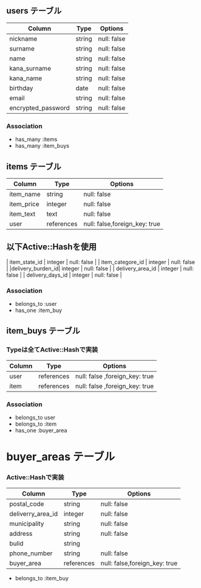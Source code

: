 
## users テーブル

| Column           | Type   | Options     |
| ---------------- | ------ | ----------- |
| nickname         | string | null: false |
| surname          | string | null: false |
| name             | string | null: false |
| kana_surname     | string | null: false |
| kana_name        | string | null: false |
| birthday         | date   | null: false |
| email            | string | null: false |
|encrypted_password| string | null: false |
### Association

- has_many :items
- has_many :item_buys

## items テーブル

| Column           | Type      | Options     |
| ---------------- | --------- | ----------- |
| item_name        | string    | null: false |
| item_price       | integer   | null: false |
| item_text        | text      | null: false |
| user             |references | null: false,foreign_key: true |
 ## 以下Active::Hashを使用
| item_state_id    | integer   | null: false |
| item_categore_id | integer   | null: false |
|delivery_burden_id| integer   | null: false |
| delivery_area_id | integer   | null: false |
| delivery_days_id | integer   | null: false |
### Association

- belongs_to :user
- has_one    :item_buy

## item_buys テーブル
 ### Typeは全てActive::Hashで実装
| Column   | Type        |  Options    |
| -------- | ----------- | ------------|
| user     | references  | null: false ,foreign_key: true |
| item     | references  | null: false ,foreign_key: true |

### Association
- belongs_to user
- belongs_to :item
- has_one    :buyer_area

# buyer_areas テーブル
 ### Active::Hashで実装
| Column          |Type      |  Options     |
| --------------- | -------- | ------------ |
| postal_code     | string   |  null: false |
|deliverry_area_id| integer  |  null: false |
| municipality    | string   |  null: false |
| address         | string   |  null: false |
| bulid           | string   |              |
| phone_number    | string   |  null: false |
| buyer_area      |references|  null: false,foreign_key: true |

- belongs_to :item_buy
